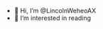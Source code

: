 - 👋 Hi, I’m @LincolnWeheoAX
- 👀 I’m interested in reading
<!---
LincolnWeheoAX/LincolnWeheoAX is a ✨ special ✨ repository because its `README.md` (this file) appears on your GitHub profile.
You can click the Preview link to take a look at your changes.
--->
